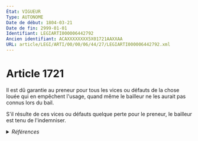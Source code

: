 ```yaml
---
État: VIGUEUR
Type: AUTONOME
Date de début: 1804-03-21
Date de fin: 2999-01-01
Identifiant: LEGIARTI000006442792
Ancien identifiant: ACAXXXXXXXX5X01721AAXXAA
URL: article/LEGI/ARTI/00/00/06/44/27/LEGIARTI000006442792.xml
---
```


<h1>Article 1721</h1>

Il est dû garantie au preneur pour tous les vices ou défauts de la chose louée
qui en empêchent l'usage, quand même le bailleur ne les aurait pas connus lors
du bail.<br />

S'il résulte de ces vices ou défauts quelque perte pour le preneur, le bailleur
est tenu de l'indemniser.


<details>
  <summary><em>Références</em></summary>

  <h2>Articles faisant référence à l'article</h2>
  
  <ul>
    <li>
      <a href="https://legal.tricoteuses.fr//redirection/LEGIARTI000047398309?vers=git&vers=legifrance">Décret n° 2023-248 du 3 avril 2023 relatif au conventionnement à l'aide personnalisée au logement des logements-foyers situés en Guadeloupe, Guyane, Martinique, à La Réunion et à Mayotte - article 3 ENTIEREMENT_MODIF</a> CITATION source
    </li>
    <li>
      <a href="https://legal.tricoteuses.fr//redirection/LEGIARTI000047398353?vers=git&vers=legifrance">Décret n° 2023-248 du 3 avril 2023 relatif au conventionnement à l'aide personnalisée au logement des logements-foyers situés en Guadeloupe, Guyane, Martinique, à La Réunion et à Mayotte - article 3 ENTIEREMENT_MODIF</a> CITATION source
    </li>
    <li>
      <a href="https://legal.tricoteuses.fr//redirection/LEGIARTI000023800122?vers=git&vers=legifrance">Code de la construction et de l'habitation - article Annexe 1 au III art R353-159 AUTONOME MODIFIE, en vigueur du 2011-04-02 au 2016-07-01</a> CITATION source
    </li>
    <li>
      <a href="https://legal.tricoteuses.fr//redirection/LEGIARTI000034684718?vers=git&vers=legifrance">Code de la construction et de l'habitation - article Annexe 2 au III art R353-159 AUTONOME MODIFIE, en vigueur du 2017-05-11 au 2019-09-01</a> CITATION source
    </li>
    <li>
      <a href="https://legal.tricoteuses.fr//redirection/LEGIARTI000034684725?vers=git&vers=legifrance">Code de la construction et de l'habitation - article Annexe 1 au III art R353-159 AUTONOME MODIFIE, en vigueur du 2017-05-11 au 2019-09-01</a> CITATION source
    </li>
    <li>
      <a href="https://legal.tricoteuses.fr//redirection/LEGIARTI000006832823?vers=git&vers=legifrance">Code de la construction et de l'habitation - article Annexe 1 à l'article R353-161 AUTONOME MODIFIE, en vigueur du 1984-07-24 au 2011-04-02</a> CITATION source
    </li>
    <li>
      <a href="https://legal.tricoteuses.fr//redirection/LEGIARTI000006897854?vers=git&vers=legifrance">Code de la construction et de l'habitation - article R353-165-4 AUTONOME MODIFIE, en vigueur du 1994-12-27 au 2006-01-01</a> CITATION source
    </li>
    <li>
      <a href="https://legal.tricoteuses.fr//redirection/LEGIARTI000006897855?vers=git&vers=legifrance">Code de la construction et de l'habitation - article R353-165-4 AUTONOME ABROGE, en vigueur du 2006-01-01 au 2011-04-02</a> CITATION source
    </li>
    <li>
      <a href="https://legal.tricoteuses.fr//redirection/LEGIARTI000038928916?vers=git&vers=legifrance">Code de la construction et de l'habitation - article Annexe 2 au III art R353-159 AUTONOME MODIFIE, en vigueur du 2019-09-01 au 2019-09-01</a> CITATION source
    </li>
    <li>
      <a href="https://legal.tricoteuses.fr//redirection/LEGIARTI000038928963?vers=git&vers=legifrance">Code de la construction et de l'habitation - article Annexe 1 au III art R353-159 AUTONOME MODIFIE, en vigueur du 2019-09-01 au 2019-09-01</a> CITATION source
    </li>
    <li>
      <a href="https://legal.tricoteuses.fr//redirection/LEGIARTI000031063677?vers=git&vers=legifrance">Loi n° 89-462 du 6 juillet 1989 tendant à améliorer les rapports locatifs et portant modification de la loi n° 86-1290 du 23 décembre 1986 - article 6 AUTONOME MODIFIE, en vigueur du 2015-08-19 au 2018-11-25</a> CITATION source
    </li>
    <li>
      <a href="https://legal.tricoteuses.fr//redirection/LEGIARTI000006897822?vers=git&vers=legifrance">Code de la construction et de l'habitation - article R353-158 AUTONOME MODIFIE, en vigueur du 2006-01-01 au 2011-04-02</a> CITATION source
    </li>
    <li>
      <a href="https://legal.tricoteuses.fr//redirection/LEGIARTI000006475062?vers=git&vers=legifrance">Loi n° 89-462 du 6 juillet 1989 tendant à améliorer les rapports locatifs et portant modification de la loi n° 86-1290 du 23 décembre 1986 - article 6 AUTONOME MODIFIE, en vigueur du 2006-07-16 au 2014-03-27</a> CITATION source
    </li>
    <li>
      <a href="https://legal.tricoteuses.fr//redirection/LEGIARTI000006475058?vers=git&vers=legifrance">Loi n° 89-462 du 6 juillet 1989 tendant à améliorer les rapports locatifs et portant modification de la loi n° 86-1290 du 23 décembre 1986 - article 6 AUTONOME MODIFIE, en vigueur du 1989-07-08 au 2000-12-14</a> CITATION source
    </li>
    <li>
      <a href="https://legal.tricoteuses.fr//redirection/LEGIARTI000006475059?vers=git&vers=legifrance">Loi n° 89-462 du 6 juillet 1989 tendant à améliorer les rapports locatifs et portant modification de la loi n° 86-1290 du 23 décembre 1986 - article 6 AUTONOME MODIFIE, en vigueur du 2000-12-14 au 2005-01-19</a> CITATION source
    </li>
    <li>
      <a href="https://legal.tricoteuses.fr//redirection/LEGIARTI000006475060?vers=git&vers=legifrance">Loi n° 89-462 du 6 juillet 1989 tendant à améliorer les rapports locatifs et portant modification de la loi n° 86-1290 du 23 décembre 1986 - article 6 AUTONOME MODIFIE, en vigueur du 2005-01-19 au 2005-02-24</a> CITATION source
    </li>
    <li>
      <a href="https://legal.tricoteuses.fr//redirection/LEGIARTI000033202500?vers=git&vers=legifrance">Code de la construction et de l'habitation - article Annexe 1 au III art R353-159 AUTONOME MODIFIE, en vigueur du 2016-10-01 au 2017-05-11</a> CITATION source
    </li>
    <li>
      <a href="https://legal.tricoteuses.fr//redirection/LEGIARTI000039049027?vers=git&vers=legifrance">Code de la construction et de l'habitation - article Annexe 1 au III art R353-159 AUTONOME MODIFIE, en vigueur du 2019-09-01 au 2022-01-01</a> CITATION source
    </li>
    <li>
      <a href="https://legal.tricoteuses.fr//redirection/LEGIARTI000039369541?vers=git&vers=legifrance">Loi n° 89-462 du 6 juillet 1989 tendant à améliorer les rapports locatifs et portant modification de la loi n° 86-1290 du 23 décembre 1986 - article 6 AUTONOME MODIFIE, en vigueur du 2023-01-01 au 2025-01-01</a> CITATION source
    </li>
    <li>
      <a href="https://legal.tricoteuses.fr//redirection/LEGIARTI000006897820?vers=git&vers=legifrance">Code de la construction et de l'habitation - article R353-158 AUTONOME MODIFIE, en vigueur du 1979-04-13 au 1994-12-27</a> CITATION source
    </li>
    <li>
      <a href="https://legal.tricoteuses.fr//redirection/LEGIARTI000006897821?vers=git&vers=legifrance">Code de la construction et de l'habitation - article R353-158 AUTONOME MODIFIE, en vigueur du 1994-12-27 au 2006-01-01</a> CITATION source
    </li>
    <li>
      <a href="https://legal.tricoteuses.fr//redirection/LEGIARTI000039048983?vers=git&vers=legifrance">Code de la construction et de l'habitation - article Annexe 2 au III art R353-159 AUTONOME VIGUEUR, en vigueur depuis le 2019-09-01</a> CITATION source
    </li>
    <li>
      <a href="https://legal.tricoteuses.fr//redirection/LEGIARTI000043682681?vers=git&vers=legifrance">Arrêté du 8 juin 2021 pris pour application du décret n° 2019-1478 du 26 décembre 2019 relatif aux aires permanentes d'accueil et aux terrains familiaux locatifs destinés aux gens du voyage et pris pour l'application de l'article 149 de la loi n° 2017-86 du 27 janvier 2017 relative à l'égalité et la citoyenneté - article ANNEXE V AUTONOME VIGUEUR, en vigueur depuis le 2021-06-20</a> CITATION source
    </li>
    <li>
      <a href="https://legal.tricoteuses.fr//redirection/LEGIARTI000037670751?vers=git&vers=legifrance">Loi n° 89-462 du 6 juillet 1989 tendant à améliorer les rapports locatifs et portant modification de la loi n° 86-1290 du 23 décembre 1986 - article 6 AUTONOME MODIFIE, en vigueur du 2018-11-25 au 2023-01-01</a> CITATION source
    </li>
    <li>
      <a href="https://legal.tricoteuses.fr//redirection/LEGIARTI000006475061?vers=git&vers=legifrance">Loi n° 89-462 du 6 juillet 1989 tendant à améliorer les rapports locatifs et portant modification de la loi n° 86-1290 du 23 décembre 1986 - article 6 AUTONOME MODIFIE, en vigueur du 2005-02-24 au 2006-07-16</a> CITATION source
    </li>
    <li>
      <a href="https://legal.tricoteuses.fr//redirection/LEGIARTI000028806579?vers=git&vers=legifrance">Loi n° 89-462 du 6 juillet 1989 tendant à améliorer les rapports locatifs et portant modification de la loi n° 86-1290 du 23 décembre 1986 - article 6 AUTONOME MODIFIE, en vigueur du 2014-03-27 au 2015-08-19</a> CITATION source
    </li>
    <li>
      <a href="https://legal.tricoteuses.fr//redirection/LEGIARTI000043977105?vers=git&vers=legifrance">Loi n° 89-462 du 6 juillet 1989 tendant à améliorer les rapports locatifs et portant modification de la loi n° 86-1290 du 23 décembre 1986 - article 6 AUTONOME VIGUEUR, en vigueur depuis le 2025-01-01</a> CITATION source
    </li>
    <li>
      <a href="https://legal.tricoteuses.fr//redirection/LEGIARTI000006470235?vers=git&vers=legifrance">Loi n° 82-526 du 22 juin 1982 relative aux droits et obligations des locataires et des bailleurs - article 19 AUTONOME ABROGE, en vigueur du 1982-06-23 au 1986-12-24</a> CITATION source
    </li>
    <li>
      <a href="https://legal.tricoteuses.fr//redirection/LEGIARTI000006474492?vers=git&vers=legifrance">Loi n° 86-1290 du 23 décembre 1986 tendant à favoriser l'investissement locatif, l'accession à la propriété de logements sociaux et le développement de l'offre foncière - article 6 AUTONOME ABROGE, en vigueur du 1986-12-24 au 1989-07-08</a> CITATION source
    </li>
  </ul>
  
  <h2>Références faites par l'article</h2>
  
  <ul>
    <li>
      1982-06-22 CITATION cible <a href="https://legal.tricoteuses.fr//redirection/LEGIARTI000006470235?vers=git&vers=legifrance">Loi n° 82-526 du 22 juin 1982 relative aux droits et obligations des locataires et des bailleurs - article 19 AUTONOME ABROGE, en vigueur du 1982-06-23 au 1986-12-24</a>
    </li>
    <li>
      1986-12-23 CITATION cible <a href="https://legal.tricoteuses.fr//redirection/LEGIARTI000006474492?vers=git&vers=legifrance">Loi n° 86-1290 du 23 décembre 1986 tendant à favoriser l'investissement locatif, l'accession à la propriété de logements sociaux et le développement de l'offre foncière - article 6 AUTONOME ABROGE, en vigueur du 1986-12-24 au 1989-07-08</a>
    </li>
    <li>
      1989-07-06 CITATION cible <a href="https://legal.tricoteuses.fr//redirection/LEGIARTI000043977105?vers=git&vers=legifrance">Loi n° 89-462 du 6 juillet 1989 tendant à améliorer les rapports locatifs et portant modification de la loi n° 86-1290 du 23 décembre 1986 - article 6 AUTONOME VIGUEUR, en vigueur depuis le 2025-01-01</a>
    </li>
    <li>
      2021-06-08 CITATION cible <a href="https://legal.tricoteuses.fr//redirection/LEGIARTI000043682681?vers=git&vers=legifrance">Arrêté du 8 juin 2021 pris pour application du décret n° 2019-1478 du 26 décembre 2019 relatif aux aires permanentes d'accueil et aux terrains familiaux locatifs destinés aux gens du voyage et pris pour l'application de l'article 149 de la loi n° 2017-86 du 27 janvier 2017 relative à l'égalité et la citoyenneté - article ANNEXE V AUTONOME VIGUEUR, en vigueur depuis le 2021-06-20</a>
    </li>
    <li>
      2023-04-03 CITATION cible <a href="https://legal.tricoteuses.fr//redirection/LEGIARTI000047398353?vers=git&vers=legifrance">Décret n° 2023-248 du 3 avril 2023 relatif au conventionnement à l'aide personnalisée au logement des logements-foyers situés en Guadeloupe, Guyane, Martinique, à La Réunion et à Mayotte - article 3 ENTIEREMENT_MODIF</a>
    </li>
    <li>
      2023-04-03 CITATION cible <a href="https://legal.tricoteuses.fr//redirection/LEGIARTI000047398309?vers=git&vers=legifrance">Décret n° 2023-248 du 3 avril 2023 relatif au conventionnement à l'aide personnalisée au logement des logements-foyers situés en Guadeloupe, Guyane, Martinique, à La Réunion et à Mayotte - article 3 ENTIEREMENT_MODIF</a>
    </li>
    <li>
      2999-01-01 CITATION cible <a href="https://legal.tricoteuses.fr//redirection/LEGIARTI000039049027?vers=git&vers=legifrance">Code de la construction et de l'habitation - article Annexe 1 au III art R353-159 AUTONOME MODIFIE, en vigueur du 2019-09-01 au 2022-01-01</a>
    </li>
    <li>
      2999-01-01 CITATION cible <a href="https://legal.tricoteuses.fr//redirection/LEGIARTI000039048983?vers=git&vers=legifrance">Code de la construction et de l'habitation - article Annexe 2 au III art R353-159 AUTONOME VIGUEUR, en vigueur depuis le 2019-09-01</a>
    </li>
    <li>
      2999-01-01 CITATION cible <a href="https://legal.tricoteuses.fr//redirection/LEGIARTI000006897822?vers=git&vers=legifrance">Code de la construction et de l'habitation - article R353-158 AUTONOME MODIFIE, en vigueur du 2006-01-01 au 2011-04-02</a>
    </li>
    <li>
      2999-01-01 CITATION cible <a href="https://legal.tricoteuses.fr//redirection/LEGIARTI000006897855?vers=git&vers=legifrance">Code de la construction et de l'habitation - article R353-165-4 AUTONOME ABROGE, en vigueur du 2006-01-01 au 2011-04-02</a>
    </li>
    <li>
      CODIFICATION source Loi 1804-03-07
    </li>
    <li>
      CREATION source Loi 1804-03-07 promulguée le 17 mars 1804
    </li>
  </ul>
</details>
